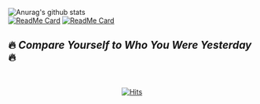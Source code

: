 

![Anurag's github stats](https://github-readme-stats.vercel.app/api?username=bosl95&theme=radical)<br>
[![ReadMe Card](https://github-readme-stats.vercel.app/api/pin/?username=bosl95&repo=Algorithm&theme=radical)](https://github.com/bosl95/Algorithm)
[![ReadMe Card](https://github-readme-stats.vercel.app/api/pin/?username=Develope-my-tech&repo=Android&theme=radical)](https://github.com/Develope-my-tech)
<br>

## :fire: *Compare Yourself to Who You Were Yesterday* :fire:

<br>

<div align=center>
  
  [![Hits](https://hits.seeyoufarm.com/api/count/incr/badge.svg?url=https%3A%2F%2Fgithub.com%2Fbosl95&count_bg=%2379C83D&title_bg=%23555555&icon=&icon_color=%23E7E7E7&title=&edge_flat=true)](https://hits.seeyoufarm.com)
  
  </div>
<!--
**bosl95/bosl95** is a ✨ _special_ ✨ repository because its `README.md` (this file) appears on your GitHub profile.

Here are some ideas to get you started:

- 🔭 I’m currently working on ...
- 🌱 I’m currently learning ...
- 👯 I’m looking to collaborate on ...
- 🤔 I’m looking for help with ...
- 💬 Ask me about ...
- 📫 How to reach me: ...
- 😄 Pronouns: ...
- ⚡ Fun fact: ...
-->
